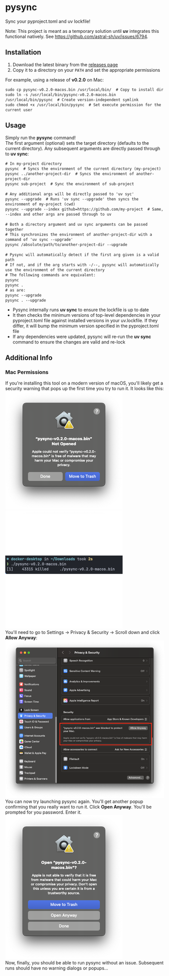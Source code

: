 # pysync
Sync your pyproject.toml and uv lockfile!

Note: This project is meant as a temporary solution until **uv** integrates this functional natively. 
See https://github.com/astral-sh/uv/issues/6794.

## Installation
1. Download the latest binary from the [releases page](https://github.com/kedvall/pysync/releases)
2. Copy it to a directory on your `PATH` and set the appropriate permissions

For example, using a release of **v0.2.0** on Mac:
```shell
sudo cp pysync-v0.2.0-macos.bin /usr/local/bin/  # Copy to install dir
sudo ln -s /usr/local/bin/pysync-v0.2.0-macos.bin /usr/local/bin/pysync  # Create version-independent symlink
sudo chmod +x /usr/local/bin/pysync  # Set execute permission for the current user
```

## Usage
Simply run the **pysync** command!   
The first argument (optional) sets the target directory (defaults to the current directory).
Any subsequent arguments are directly passed through to **uv sync**:
```shell
# In my-project directory
pysync  # Syncs the environment of the current directory (my-project)
pysync ../another-project-dir  # Syncs the environment of another-project-dir
pysync sub-project  # Sync the environment of sub-project

# Any additional args will be directly passed to 'uv syc'
pysync --upgrade  # Runs 'uv sync --upgrade' then syncs the environment of my-project (cwd)
pysync --upgrade --index github=https://github.com/my-project  # Same, --index and other args are passed through to uv

# Both a directory argument and uv sync arguments can be passed together
# This synchronizes the environment of another-project-dir with a command of 'uv sync --upgrade'
pysync /absolute/path/to/another-project-dir --upgrade

# Pysync will automatically detect if the first arg given is a valid path
# If not, and if the arg starts with -/--, pysync will automatically use the environment of the current directory
# The following commands are equivalent: 
pysync
pysync .
# as are:
pysync --upgrade
pysync . --upgrade
```
- Pysync internally runs **uv sync** to ensure the lockfile is up to date
- It then checks the minimum versions of top-level dependencies in your pyproject.toml file against installed versions
in your uv.lockfile. If they differ, it will bump the minimum version specified in the pyproject.toml file
- If any dependencies were updated, pysync will re-run the **uv sync** command to ensure the changes are valid and re-lock


## Additional Info

### Mac Permissions
If you're installing this tool on a modern version of macOS, you'll likely get a security warning that pops up the first
time you try to run it. It looks like this:
![security_warning](./docs/images/macos_security_warning.png) ![process_killed](./docs/images/macos_process_killed.png)   
You'll need to go to Settings -> Privacy & Security -> Scroll down and click **Allow Anyway**:
![privacy_and_security](./docs/images/macos_privacy_and_security.png)   
You can now try launching pysync again. You'll get another popup confirming that you really want to run it. 
Click **Open Anyway**. You'll be prompted for you password. Enter it.
![open_anyway](./docs/images/macos_open_anyway.png)   
Now, finally, you should be able to run pysync without an issue. Subsequent runs should have no warning dialogs or popups...
